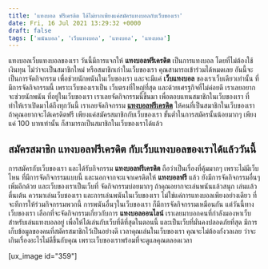 ```yaml
---
title: 'แทงบอล ฟรีเครดิต ได้ไม่ยากเพียงแค่สมัครแทงบอลกับเว็บของเรา'
date: Fri, 16 Jul 2021 13:29:32 +0000
draft: false
tags: ['พนันบอล', 'เว็บแทงบอล', 'แทงบอล', 'แทงบอล']
---
```


แทงบอลเว็บแทงบอลของเรา วันนี้มีการแจกให้ **แทงบอลฟรีเครดิต** เป็นการแทงบอล โดยที่ไม่ต้องใช้เงินทุน ไม่ว่าจะเป็นสมาชิกใหม่ หรือสมาชิกเก่าในเว็บของเรา คุณสามารถเข้าร่วมได้หมดเลย อันนี้จะเป็นการจัดกิจกรรม เพื่อช่วยนักพนันในเว็บของเรา และจะมีแค่ **เว็บแทงบอล** ของเราเว็บเดียวเท่านั้น ที่มีการจัดกิจกรรมนี้ เพราะเว็บของเราเป็น เว็บตรงที่ใหญ่ที่สุด และด้วยเศรฐกิจที่ไม่ค่อยดี เราเลยอยากจะช่วยนักพนัน ที่อยู่ในเว็บของเรา เราเลยจัดกิจกรรมนี้ขึ้นมา เพื่อตอบแทนสมาชิกในเว็บของเรา ที่ทำให้เราเปิดมาได้ถึงทุกวันนี้ เราเลยจัดกิจกรรม [**แทงบอลฟรีเครดิต**](/archives/) ให้คนที่เป็นสมาชิกในเว็บของเรา ถ้าคุณอยากจะได้เครดิตฟรี เพียงแค่สมัครสมาชิกกับเว็บของเรา ขั้นต่ำในการสมัครนั้นน้อยมากๆ เพียงแค่ 100 บาทเท่านั้น ก็สามารถเป็นสมาชิกในเว็บของเราได้แล้ว

**สมัครสมาชิก แทงบอลฟรีเครดิต กับเว็บแทงบอลของเราได้แล้ววันนี้**
----------------------------------------------------------------

การสมัครกับเว็บของเรา และได้รับกิจกรรม **แทงบอลฟรีเครดิต** ถือว่าเป็นเรื่องที่คุ้มมากๆ เพราะไม่มีเว็บไหน ที่มีการจัดกิจกรรมแบบนี้ และนอกจากจะแจกเครดิตให้ **แทงบอลฟรี** แล้ว ยังมีการจัดกิจกรรมอื่นๆเพิ่มอีกด้วย และเว็บของเราเป็นเว็บที่ จัดกิจกรรมบ่อยมากๆ ถ้าคุณอยากจะเล่นพนันแล้วสนุก เล่นแล้วตื่นเต้น ควรมาเล่นเว็บชองเรา และการเล่นพนันในเว็บของเรา ไม่ใช่แค่การแทงบอลเพียงอย่างเดียว ที่จะทีการให้ร่วมกิจกรรมพวกนี้ การพนันอื่นๆในเว็บของเรา ก็มีการจัดกิจกรรมเหมือนกัน แต่วันนี้ทางเว็บของเรา เลือกที่จะจัดกิจกรรมเกี่ยวกับการ **แทงบอลออนไลน์** เราเลยมาบอกคนที่กำลังมองหาเว็บ สำหรับเล่นแทงบอลอยู่ เพื่อให้ได้เล่นกับเว็บที่ดีที่สุดในตอนนี้ และเป็นเว็บที่มั่นคงปลอดภัยที่สุด มีการเก็บข้อมูลของคนที่สมัครสมาชิกไว้เป็นอย่างดี เวลาคุณเล่นในเว็บของเรา คุณจะไม่ต้องกังวลเลย ว่าจะเกินเรื่องอะไรไม่ดีขึ้นกับคุณ เพราะเว็บของเราพร้อมที่จะดูแลคุณตลอดเวลา

\[ux\_image id="359"\]